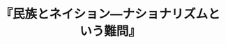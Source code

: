 ---
title: "『民族とネイション―ナショナリズムという難問』"
description: "地域紛争の頻発や排外主義の高まりの中で、「民族」「エスニシティ」「ネイション」「ナショナリズム」などの言葉が飛び交っている。だが、これらの意味や相互の関係は必ずしかも明確ではなく、しばしば混乱を招いている。国民国家の登場から冷戦後までの歴史をたどりながら、複雑な問題群を整理し、ナショナリズムにどう向き合うかを考える"
date: 
shorttitle: ""
authors: ['']
publishDate: ""
ENTRYTYPE: "基礎演習テキスト100"
series:
- 早稲田大学必修基礎演習テキスト100(2020年度)
tags: 
- 
category: 
- 
# publisher: "Self-Published"
image: 
pinned : true
draft: false
hideToc: false
enableToc: true
enableTocContent: false
copyright: "All rights reserved"
---